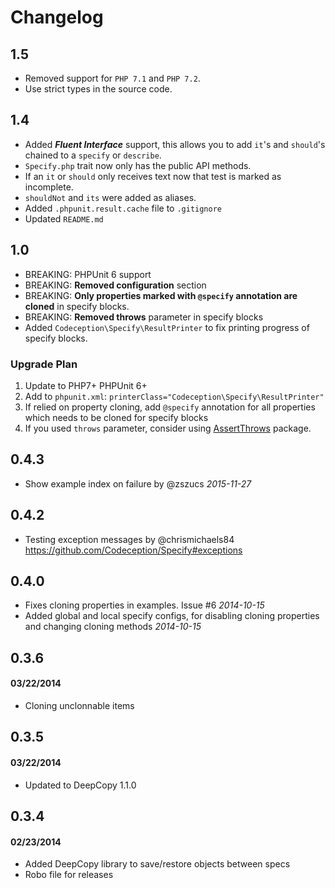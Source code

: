 # Changelog

## 1.5

* Removed support for `PHP 7.1` and `PHP 7.2`.
* Use strict types in the source code.

## 1.4

* Added **_Fluent Interface_** support, this allows you to add `it`'s and `should`'s chained to a `specify` or `describe`.
* `Specify.php` trait now only has the public API methods.
* If an `it` or `should` only receives text now that test is marked as incomplete.
* `shouldNot` and `its` were added as aliases.
* Added `.phpunit.result.cache` file to `.gitignore`
* Updated `README.md`

## 1.0

* BREAKING: PHPUnit 6 support
* BREAKING: **Removed configuration** section
* BREAKING: **Only properties marked with `@specify` annotation are cloned** in specify blocks.
* BREAKING: **Removed throws** parameter in specify blocks 
* Added `Codeception\Specify\ResultPrinter` to fix printing progress of specify blocks.

### Upgrade Plan

1. Update to PHP7+ PHPUnit 6+
2. Add to `phpunit.xml`: `printerClass="Codeception\Specify\ResultPrinter"`
3. If relied on property cloning, add `@specify` annotation for all properties which needs to be cloned for specify blocks
4. If you used `throws` parameter, consider using [AssertThrows](https://github.com/Codeception/AssertThrows) package.

## 0.4.3

* Show example index on failure by @zszucs *2015-11-27*


## 0.4.2

* Testing exception messages by @chrismichaels84 https://github.com/Codeception/Specify#exceptions

## 0.4.0

* Fixes cloning properties in examples. Issue #6 *2014-10-15*
* Added global and local specify configs, for disabling cloning properties and changing cloning methods *2014-10-15*


## 0.3.6 
#### 03/22/2014
* Cloning unclonnable items


## 0.3.5 
#### 03/22/2014

* Updated to DeepCopy 1.1.0


## 0.3.4 
#### 02/23/2014

* Added DeepCopy library to save/restore objects between specs
* Robo file for releases
